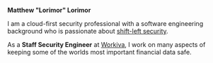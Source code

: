 ---
---

**Matthew "Lorimor" Lorimor**

I am a cloud-first security professional with a software engineering background who is passionate about [shift-left security].

As a **Staff Security Engineer** at [Workiva], I work on many aspects of keeping some of the worlds most important financial data safe.

[Workiva]: https://workiva.com
[shift-left security]: https://blog.paloaltonetworks.com/2019/07/4-practical-steps-shift-left-security/
